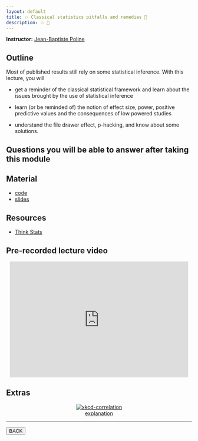 ```yaml
---
layout: default
title: 💥 Classical statistics pitfalls and remedies 💊
description: 💥 💊
---
```


**Instructor:** [Jean-Baptiste Poline](https://www.mcgill.ca/neuro/jean-baptiste-poline-phd)

## Outline

Most of published results still rely on some statistical inference. With this
lecture, you will

-   get a reminder of the classical statistical framework and learn about the
    issues brought by the use of statistical inference

-   learn (or be reminded of) the notion of effect size, power, positive
    predictive values and the consequences of low powered studies

-   understand the file drawer effect, p-hacking, and know about some solutions.

## Questions you will be able to answer after taking this module

<!-- TODO -->

## Material

-   [code](https://github.com/neurodatascience/QLS-course-materials/tree/main/Lectures/2024/07_statistics)
-   [slides](https://github.com/neurodatascience/QLS-course-materials/tree/main/Lectures/2024/07_statistics/lecture)

## Resources

-   [Think Stats](https://greenteapress.com/thinkstats2/thinkstats2.pdf)

## Pre-recorded lecture video

<div style="display: flex; justify-content: center; margin: 10px">

  <iframe
    width="560"
    height="315"
    src="https://www.youtube.com/embed/lRLtWjkBOzQ?si=hUcuvxEDSqylwOmSO"
    title="YouTube video player"
    frameborder="0"
    allow="accelerometer; autoplay; clipboard-write; encrypted-media; gyroscope; picture-in-picture; web-share" referrerpolicy="strict-origin-when-cross-origin"
    allowfullscreen>
  </iframe>

</div>

## Extras

<div style="display: flex; flex-direction: column; justify-content: center; align-items: center; margin: 10px">
  <a href="https://xkcd.com/552/">
    <img src="https://imgs.xkcd.com/comics/correlation.png" alt="xkcd-correlation">
  </a>
  <a href="https://www.explainxkcd.com/wiki/index.php/552">explanation</a>
</div>

---

<a href="{{ site.url }}/lectures-materials/latest.html"><button>BACK</button></a>
